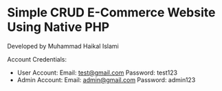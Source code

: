 <h1>Simple CRUD E-Commerce Website Using Native PHP</h1>
Developed by Muhammad Haikal Islami

Account Credentials:
- User Account:
    Email: test@gmail.com
    Password: test123
- Admin Account:
    Email: admin@gmail.com
    Password: admin123
